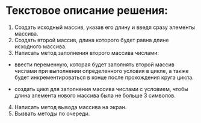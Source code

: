  # Текстовое описание решения: 

1. Создать исходный массив, указав его длину и введя сразу элементы массива.
2. Создать второй массив, длина которого будет равна длине исходного массива.
3. Написать метод заполнения второго массива числами:


* ввести переменную, которая будет заполнять второй массив числами при выполнении определенного условия в цикле, а также будет инкрементироваться в конце после прохождения круга цикла.

* создать цикл для заполнения массива числами с условием, чтобы длина элемента нового массива была не больше 3 символов.

4. Написать метод вывода массива на экран.
5. Вызвать методы по очереди.